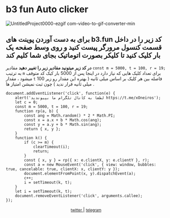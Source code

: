 # b3 fun Auto clicker


![UntitledProject0000-ezgif com-video-to-gif-converter-min](https://github.com/xONEIROS/b3-fun--Auto-clicker/assets/174752031/8021f9d6-5a0c-4879-b866-a474df00719b)

## برای به دست آوردن پوینت های b3.fun کد زیر را در داخل قسمت کنسول مرورگر پیست کنید و روی وسط صفحه یک بار کلیک کنید تا کلیکر بصورت اتوماتیک بجای شما کلیم کند
**در کد زیر میتونید مقادیر زیر را تغییر دهید**
مقادیر `const m = 5000, t = 100, r = 19;` به ترتیب `m` برای تعداد کلیک هایی که نیاز دارد در اینجا پس از 5000 بار کیک کد متوقف میشود ، مقدار `t` فاصله بین هر کلیک بر اساس میلی ثانیه ( بهتره این مقدار رو زیر 100 میلی ثانیه قرار ندید ) چون ثبت نمیشن امتیاز ها .

```
document.addEventListener('click', function(e) {
    alert('لطفا به کانال تلگرام ما بپیوندید https://t.me/xOneiros');
    let c = 0;
    const m = 5000, t = 100, r = 19;
    function rp(a, b) {
        const ang = Math.random() * 2 * Math.PI;
        const x = a.x + b * Math.cos(ang);
        const y = a.y + b * Math.sin(ang);
        return { x, y };
    }
    function k() {
        if (c >= m) {
            clearTimeout(i);
            return;
        }
        const { x, y } = rp({ x: e.clientX, y: e.clientY }, r);
        const a = new MouseEvent('click', { view: window, bubbles: true, cancelable: true, clientX: x, clientY: y });
        document.elementFromPoint(x, y).dispatchEvent(a);
        c++;
        i = setTimeout(k, t);
    }
    let i = setTimeout(k, t);
    document.removeEventListener('click', arguments.callee);
});
```


<div align="center">
    <p>
        <a href="Https://x.com/0xOneiros">
            <small>twitter</small>  
        </a>
        | 
        <a href="Https://t.me/xOneiros">
            <small>telegram</small>  
        </a>
    </p>
</div>
